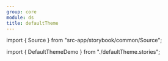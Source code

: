 ```yaml
---
group: core
module: ds
title: defaultTheme
---
```


import { Source } from "src-app/storybook/common/Source";

import { DefaultThemeDemo } from "./defaultTheme.stories";

<DefaultThemeDemo />

<Source path="src-core/ds/defaultTheme.ts" />
